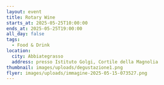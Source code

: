 ```yaml
---
layout: event
title: Rotary Wine
starts_at: 2025-05-25T10:00:00
ends_at: 2025-05-25T19:00:00
all_day: false
tags:
  - Food & Drink
location:
  city: Abbiategrasso
  address: presso Istituto Golgi, Cortile della Magnolia
thumbnail: images/uploads/degustazione1.png
flyer: images/uploads/immagine-2025-05-15-073527.png
---
```

